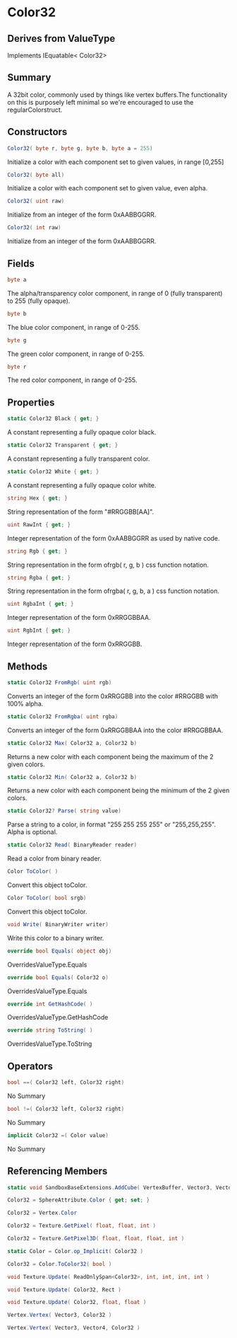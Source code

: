 # Color32

## Derives from ValueType
Implements IEquatable< Color32>

## Summary

A 32bit color, commonly used by things like vertex buffers.The functionality on this is purposely left minimal so we're encouraged to use the regularColorstruct.
## Constructors

```c#
Color32( byte r, byte g, byte b, byte a = 255) 
```
Initialize a color with each component set to given values, in range [0,255]
```c#
Color32( byte all) 
```
Initialize a color with each component set to given value, even alpha.
```c#
Color32( uint raw) 
```
Initialize from an integer of the form 0xAABBGGRR.
```c#
Color32( int raw) 
```
Initialize from an integer of the form 0xAABBGGRR.
## Fields

```c#
byte a
```
The alpha/transparency color component, in range of 0 (fully transparent) to 255 (fully opaque).
```c#
byte b
```
The blue color component, in range of 0-255.
```c#
byte g
```
The green color component, in range of 0-255.
```c#
byte r
```
The red color component, in range of 0-255.
## Properties

```c#
static Color32 Black { get; } 
```
A constant representing a fully opaque color black.
```c#
static Color32 Transparent { get; } 
```
A constant representing a fully transparent color.
```c#
static Color32 White { get; } 
```
A constant representing a fully opaque color white.
```c#
string Hex { get; } 
```
String representation of the form "#RRGGBB[AA]".
```c#
uint RawInt { get; } 
```
Integer representation of the form 0xAABBGGRR as used by native code.
```c#
string Rgb { get; } 
```
String representation in the form ofrgb( r, g, b )
css function notation.
```c#
string Rgba { get; } 
```
String representation in the form ofrgba( r, g, b, a )
css function notation.
```c#
uint RgbaInt { get; } 
```
Integer representation of the form 0xRRGGBBAA.
```c#
uint RgbInt { get; } 
```
Integer representation of the form 0xRRGGBB.
## Methods

```c#
static Color32 FromRgb( uint rgb) 
```
Converts an integer of the form 0xRRGGBB into the color #RRGGBB with 100% alpha.
```c#
static Color32 FromRgba( uint rgba) 
```
Converts an integer of the form 0xRRGGBBAA into the color #RRGGBBAA.
```c#
static Color32 Max( Color32 a, Color32 b) 
```
Returns a new color with each component being the maximum of the 2 given colors.
```c#
static Color32 Min( Color32 a, Color32 b) 
```
Returns a new color with each component being the minimum of the 2 given colors.
```c#
static Color32? Parse( string value) 
```
Parse a string to a color, in format "255 255 255 255" or "255,255,255". Alpha is optional.
```c#
static Color32 Read( BinaryReader reader) 
```
Read a color from binary reader.
```c#
Color ToColor( ) 
```
Convert this object toColor.
```c#
Color ToColor( bool srgb) 
```
Convert this object toColor.
```c#
void Write( BinaryWriter writer) 
```
Write this color to a binary writer.
```c#
override bool Equals( object obj) 
```
OverridesValueType.Equals
```c#
override bool Equals( Color32 o) 
```
OverridesValueType.Equals
```c#
override int GetHashCode( ) 
```
OverridesValueType.GetHashCode
```c#
override string ToString( ) 
```
OverridesValueType.ToString
## Operators

```c#
bool ==( Color32 left, Color32 right) 
```
No Summary
```c#
bool !=( Color32 left, Color32 right) 
```
No Summary
```c#
implicit Color32 =( Color value) 
```
No Summary
## Referencing Members

```c#
static void SandboxBaseExtensions.AddCube( VertexBuffer, Vector3, Vector3, Rotation, Color32 ) 
```
```c#
Color32 = SphereAttribute.Color { get; set; } 
```
```c#
Color32 = Vertex.Color
```
```c#
Color32 = Texture.GetPixel( float, float, int ) 
```
```c#
Color32 = Texture.GetPixel3D( float, float, float, int ) 
```
```c#
static Color = Color.op_Implicit( Color32 ) 
```
```c#
Color32 = Color.ToColor32( bool ) 
```
```c#
void Texture.Update( ReadOnlySpan<Color32>, int, int, int, int ) 
```
```c#
void Texture.Update( Color32, Rect ) 
```
```c#
void Texture.Update( Color32, float, float ) 
```
```c#
Vertex.Vertex( Vector3, Color32 ) 
```
```c#
Vertex.Vertex( Vector3, Vector4, Color32 ) 
```
